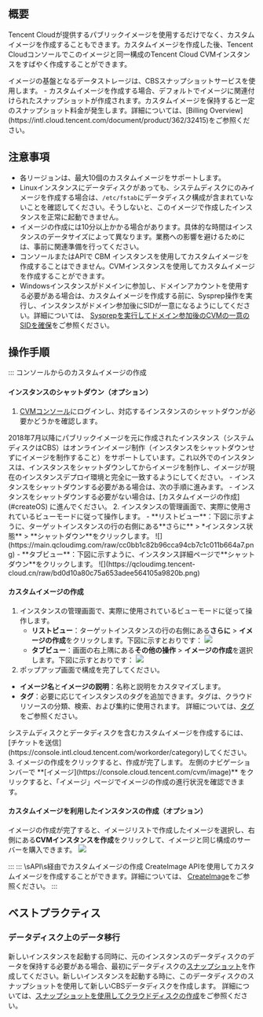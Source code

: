 ## 概要
Tencent Cloudが提供するパブリックイメージを使用するだけでなく、カスタムイメージを作成することもできます。カスタムイメージを作成した後、Tencent Cloudコンソールでこのイメージと同一構成のTencent Cloud CVMインスタンスをすばやく作成することができます。


<dx-alert infotype="explain" title="">
イメージの基盤となるデータストレージは、CBSスナップショットサービスを使用します。
 - カスタムイメージを作成する場合、デフォルトでイメージに関連付けられたスナップショットが作成されます。カスタムイメージを保持すると一定のスナップショット料金が発生します。詳細については、[Billing Overview](https://intl.cloud.tencent.com/document/product/362/32415)をご参照ください。
</dx-alert>




## 注意事項

- 各リージョンは、最大10個のカスタムイメージをサポートします。
- Linuxインスタンスにデータディスクがあっても、システムディスクにのみイメージを作成する場合は、`/etc/fstab`にデータディスク構成が含まれていないことを確認してください。そうしないと、このイメージで作成したインスタンスを正常に起動できません。
- イメージの作成には10分以上かかる場合があります。具体的な時間はインスタンスのデータサイズによって異なります。業務への影響を避けるためには、事前に関連準備を行ってください。
- コンソールまたはAPIで CBM インスタンスを使用してカスタムイメージを作成することはできません。CVMインスタンスを使用してカスタムイメージを作成することができます。
- Windowsインスタンスがドメインに参加し、ドメインアカウントを使用する必要がある場合は、カスタムイメージを作成する前に、Sysprep操作を実行し、インスタンスがドメイン参加後にSIDが一意になるようにしてください。詳細については、 [Sysprepを実行してドメイン参加後のCVMの一意のSIDを確保](https://intl.cloud.tencent.com/document/product/213/35876)をご参照ください。

## 操作手順
<dx-tabs>
::: コンソールからのカスタムイメージの作成

#### インスタンスのシャットダウン（オプション）
1. [CVMコンソール](https://console.cloud.tencent.com/cvm)にログインし、対応するインスタンスのシャットダウンが必要かどうかを確認します。
<dx-alert infotype="notice" title="">
2018年7月以降にパブリックイメージを元に作成されたインスタンス（システムディスクはCBS）はオンラインイメージ制作（インスタンスをシャットダウンせずにイメージを制作すること）をサポートしています。これ以外でのインスタンスは、インスタンスをシャットダウンしてからイメージを制作し、イメージが現在のインスタンスデプロイ環境と完全に一致するようにしてください。
</dx-alert>
  - インスタンスをシャットダウンする必要がある場合は、次の手順に進みます。
  - インスタンスをシャットダウンする必要がない場合は、[カスタムイメージの作成](#createOS) に進んでください。
2. インスタンスの管理画面で、実際に使用されているビューモードに従って操作します。
  - **リストビュー**：下図に示すように、ターゲットインスタンスの行の右側にある**さらに** &gt; *インスタンス状態** &gt; **シャットダウン**をクリックします。
![](https://main.qcloudimg.com/raw/cc0bb1c82b96cca94cb7c1c011b664a7.png)
  - **タブビュー**：下図に示すように、インスタンス詳細ページで**シャットダウン**をクリックします。
![](https://qcloudimg.tencent-cloud.cn/raw/bd0d10a80c75a653adee564105a9820b.png)


#### カスタムイメージの作成[](id:createOS)
1. インスタンスの管理画面で、実際に使用されているビューモードに従って操作します。
   - **リストビュー**：ターゲットインスタンスの行の右側にある**さらに** &gt; **イメージの作成**をクリックします。下図に示すとおりです：
   ![](https://main.qcloudimg.com/raw/8e3fc28e1a0b1e9e337ff72e34a9fd01.png)
   - **タブビュー**：画面の右上隅にある**その他の操作** &gt; **イメージの作成**を選択します。下図に示すとおりです：
   ![](https://qcloudimg.tencent-cloud.cn/raw/27d7f6f19bc115c501bb1157ebe37cab.png)
2. ポップアップ画面で構成を完了してください。
  - **イメージ名**と**イメージの説明**：名称と説明をカスタマイズします。
  - **タグ**：必要に応じてインスタンスのタグを追加できます。タグは、クラウドリソースの分類、検索、および集約に使用されます。 詳細については、[タグ](https://intl.cloud.tencent.com/document/product/651/13334)をご参照ください。
<dx-alert infotype="explain" title="">
システムディスクとデータディスクを含むカスタムイメージを作成するには、[チケットを送信](https://console.intl.cloud.tencent.com/workorder/category)してください。 
</dx-alert>
3. イメージの作成をクリックすると、作成が完了します。
左側のナビゲーションバーで **[イメージ](https://console.cloud.tencent.com/cvm/image)** をクリックすると、「イメージ」ページでイメージの作成の進行状況を確認できます。


#### カスタムイメージを利用したインスタンスの作成（オプション）
イメージの作成が完了すると、イメージリストで作成したイメージを選択し、右側にある**CVMインスタンスを作成**をクリックして、イメージと同じ構成のサーバーを購入できます。
![](https://main.qcloudimg.com/raw/2d64df77d16b3c26d275770e03a1caf1.png)

:::
::: \sAPI\s経由でカスタムイメージの作成
CreateImage APIを使用してカスタムイメージを作成することができます。詳細については、 [CreateImage](https://intl.cloud.tencent.com/document/product/213/33276)をご参照ください。
:::
</dx-tabs>

## ベストプラクティス

### データディスク上のデータ移行

新しいインスタンスを起動する同時に、元のインスタンスのデータディスクのデータを保持する必要がある場合、最初にデータディスクの[スナップショット](https://intl.cloud.tencent.com/document/product/362/31638)を作成してください。新しいインスタンスを起動する時に、このデータディスクのスナップショットを使用して新しいCBSデータディスクを作成します。
詳細については、[スナップショットを使用してクラウドディスクの作成](https://intl.cloud.tencent.com/document/product/362/5757)をご参照ください。
